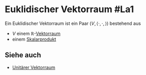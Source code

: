 # Euklidischer Vektorraum #La1 
Ein Euklidischer Vektorraum ist ein Paar ($V,\langle\cdot,\cdot,\rangle$) bestehend aus
- $V$ einem $\mathbb{R}$-[Vektorraum](Vektorraum.md)
- einem [Skalarprodukt](Skalarprodukt.md)
## Siehe auch
- [Unitärer Vektorraum](Unit%C3%A4rer%20Vektorraum.md)